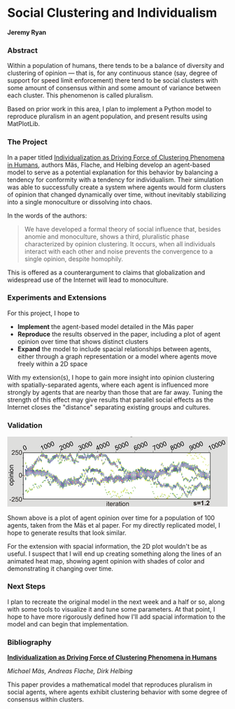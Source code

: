 # Social Clustering and Individualism
**Jeremy Ryan**

### Abstract
Within a population of humans, there tends to be a balance
of diversity and clustering of opinion — that is, for any 
continuous stance (say, degree of support for speed limit 
enforcement) there tend to be social clusters with some
amount of consensus within and some amount of variance
between each cluster. This phenomenon is called pluralism.

Based on prior work in this area, I plan to implement a Python
model to reproduce pluralism in an agent population, and present 
results using MatPlotLib.

### The Project
In a paper titled [Individualization as Driving Force of 
Clustering Phenomena in Humans](https://journals.plos.org/ploscompbiol/article?id=10.1371/journal.pcbi.1000959),
authors Mäs, Flache, and Helbing develop an agent-based model
to serve as a potential explanation for this behavior by
balancing a tendency for conformity with a tendency for
individualism. Their simulation was able to successfully
create a system where agents would form clusters of opinion
that changed dynamically over time, without inevitably stabilizing
into a single monoculture or dissolving into chaos.

In the words of the authors:

> We have developed a formal theory of social influence that, 
> besides anomie and monoculture, shows a third, pluralistic phase 
> characterized by opinion clustering. It occurs, when all 
> individuals interact with each other and noise prevents the 
> convergence to a single opinion, despite homophily.

This is offered as a counterargument to claims that globalization
and widespread use of the Internet will lead to monoculture.

### Experiments and Extensions
For this project, I hope to
- **Implement** the agent-based model detailed in the Mäs paper
- **Reproduce** the results observed in the paper, including a
plot of agent opinion over time that shows distinct clusters
- **Expand** the model to include spacial relationships between
agents, either through a graph representation or a model where
agents move freely within a 2D space

With my extension(s), I hope to gain more insight into opinion
clustering with spatially-separated agents, where each agent is
influenced more strongly by agents that are nearby than those that
are far away. Tuning the strength of this effect may give
results that parallel social effects as the Internet closes the 
"distance" separating existing groups and cultures.

### Validation

![image](https://github.com/jeremycryan/social-clustering/blob/master/images/clustering.png?raw=true)

Shown above is a plot of agent opinion over time for a population
of 100 agents, taken from the Mäs et al paper. For my directly
replicated model, I hope to generate results that look similar.

For the extension with spacial information, the 2D plot wouldn't
be as useful. I suspect that I will end up creating something
along the lines of an animated heat map, showing agent opinion with
shades of color and demonstrating it changing over time.

### Next Steps

I plan to recreate the original model in the next week and a half or
so, along with some tools to visualize it and tune some parameters.
At that point, I hope to have more rigorously defined how I'll add
spacial information to the model and can begin that implementation.

### Bibliography

[**Individualization as Driving Force of Clustering Phenomena in Humans**](https://journals.plos.org/ploscompbiol/article?id=10.1371/journal.pcbi.1000959)

*Michael Mäs, Andreas Flache, Dirk Helbing*

This paper provides a mathematical model that reproduces pluralism
in social agents, where agents exhibit clustering behavior with
some degree of consensus within clusters.